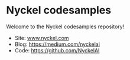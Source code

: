 # Nyckel codesamples

Welcome to the Nyckel codesamples repository!

* Site: www.nyckel.com
* Blog: https://medium.com/nyckelai
* Code: https://github.com/NyckelAI
